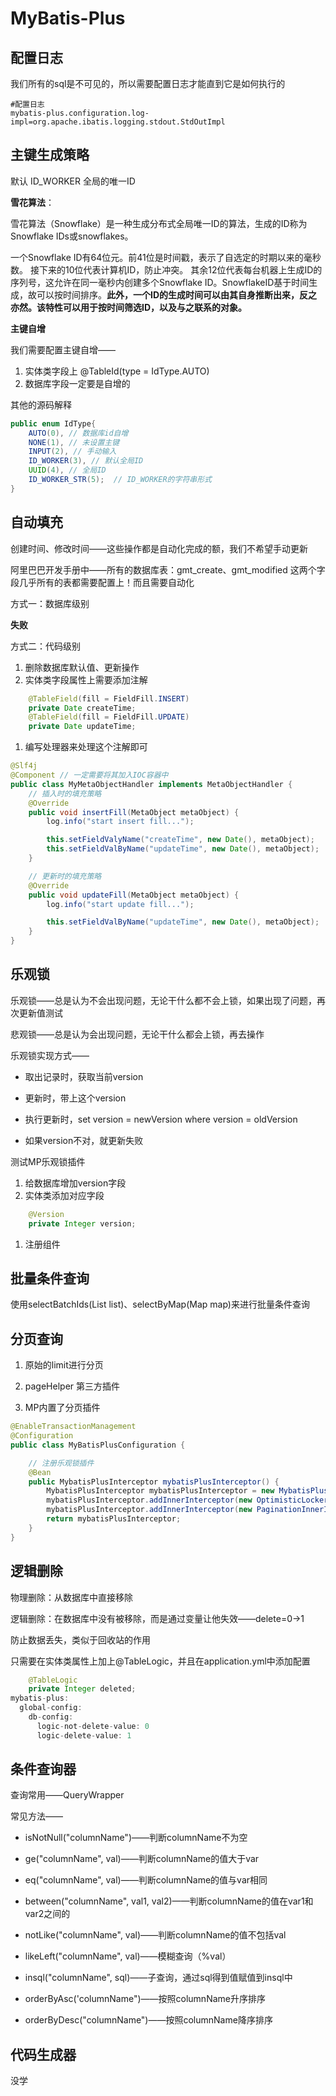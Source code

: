# MyBatis-Plus

## 配置日志

我们所有的sql是不可见的，所以需要配置日志才能直到它是如何执行的

```properties
#配置日志
mybatis-plus.configuration.log-impl=org.apache.ibatis.logging.stdout.StdOutImpl
```

## 主键生成策略

默认 ID_WORKER 全局的唯一ID

**雪花算法**：

雪花算法（Snowflake）是一种生成分布式全局唯一ID的算法，生成的ID称为Snowflake IDs或snowflakes。

一个Snowflake ID有64位元。前41位是时间戳，表示了自选定的时期以来的毫秒数。 接下来的10位代表计算机ID，防止冲突。 其余12位代表每台机器上生成ID的序列号，这允许在同一毫秒内创建多个Snowflake ID。SnowflakeID基于时间生成，故可以按时间排序。**此外，一个ID的生成时间可以由其自身推断出来，反之亦然。该特性可以用于按时间筛选ID，以及与之联系的****对象****。**

**主键自增**

我们需要配置主键自增——

1. 实体类字段上 @TableId(type = IdType.AUTO)
2. 数据库字段一定要是自增的

其他的源码解释

```java
public enum IdType{
    AUTO(0), // 数据库id自增
    NONE(1), // 未设置主键
    INPUT(2), // 手动输入 
    ID_WORKER(3), // 默认全局ID
    UUID(4), // 全局ID
    ID_WORKER_STR(5);  // ID_WORKER的字符串形式
}
```

## 自动填充

创建时间、修改时间——这些操作都是自动化完成的额，我们不希望手动更新

阿里巴巴开发手册中——所有的数据库表：gmt_create、gmt_modified 这两个字段几乎所有的表都需要配置上！而且需要自动化

方式一：数据库级别

**失败**

方式二：代码级别

1. 删除数据库默认值、更新操作
2. 实体类字段属性上需要添加注解

```java
    @TableField(fill = FieldFill.INSERT)
    private Date createTime;
    @TableField(fill = FieldFill.UPDATE)
    private Date updateTime;
```

1. 编写处理器来处理这个注解即可

```java
@Slf4j
@Component // 一定需要将其加入IOC容器中
public class MyMetaObjectHandler implements MetaObjectHandler {
    // 插入时的填充策略
    @Override
    public void insertFill(MetaObject metaObject) {
        log.info("start insert fill...");

        this.setFieldValyName("createTime", new Date(), metaObject);
        this.setFieldValByName("updateTime", new Date(), metaObject);
    }

    // 更新时的填充策略
    @Override
    public void updateFill(MetaObject metaObject) {
        log.info("start update fill...");

        this.setFieldValByName("updateTime", new Date(), metaObject);
    }
}
```

## 乐观锁

乐观锁——总是认为不会出现问题，无论干什么都不会上锁，如果出现了问题，再次更新值测试

悲观锁——总是认为会出现问题，无论干什么都会上锁，再去操作

乐观锁实现方式——

- 取出记录时，获取当前version
- 更新时，带上这个version

- 执行更新时，set version = newVersion where version = oldVersion
- 如果version不对，就更新失败

测试MP乐观锁插件

1. 给数据库增加version字段
2. 实体类添加对应字段

```java
    @Version
    private Integer version;
```

1. 注册组件

## 批量条件查询

使用selectBatchIds(List list)、selectByMap(Map map)来进行批量条件查询

## 分页查询

1. 原始的limit进行分页
2. pageHelper 第三方插件

1. MP内置了分页插件

```java
@EnableTransactionManagement
@Configuration
public class MyBatisPlusConfiguration {

    // 注册乐观锁插件
    @Bean
    public MybatisPlusInterceptor mybatisPlusInterceptor() {
        MybatisPlusInterceptor mybatisPlusInterceptor = new MybatisPlusInterceptor();
        mybatisPlusInterceptor.addInnerInterceptor(new OptimisticLockerInnerInterceptor());
        mybatisPlusInterceptor.addInnerInterceptor(new PaginationInnerInterceptor(DbType.MYSQL));
        return mybatisPlusInterceptor;
    }
}
```

## 逻辑删除

物理删除：从数据库中直接移除

逻辑删除：在数据库中没有被移除，而是通过变量让他失效——delete=0->1

防止数据丢失，类似于回收站的作用

只需要在实体类属性上加上@TableLogic，并且在application.yml中添加配置

```java
    @TableLogic
    private Integer deleted;
mybatis-plus:
  global-config:
    db-config:
      logic-not-delete-value: 0
      logic-delete-value: 1
```

## 条件查询器

查询常用——QueryWrapper

常见方法——

- isNotNull("columnName")——判断columnName不为空
- ge("columnName", val)——判断columnName的值大于var

- eq("columnName", val)——判断columnName的值与var相同
- between("columnName", val1, val2)——判断columnName的值在var1和var2之间的

- notLike("columnName", val)——判断columnName的值不包括val
- likeLeft("columnName", val)——模糊查询（%val）

- insql("columnName", sql)——子查询，通过sql得到值赋值到insql中
- orderByAsc('columnName")——按照columnName升序排序

- orderByDesc("columnName")——按照columnName降序排序

## 代码生成器

没学
